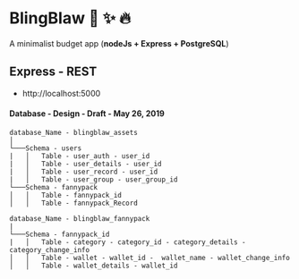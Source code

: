 # BlingBlaw  :heartbeat: :sparkles: :fire:
A minimalist budget app (**nodeJs + Express + PostgreSQL**)

## Express - REST
- http://localhost:5000

#### Database - Design - Draft - May 26, 2019
```
database_Name - blingblaw_assets
│
└───Schema - users
|   │   Table - user_auth - user_id
|   │   Table - user_details - user_id
|   │   Table - user_record - user_id
|   │   Table - user_group - user_group_id
└───Schema - fannypack
│   │   Table - fannypack_id
│   │   Table - fannypack_Record
```
```
database_Name - blingblaw_fannypack
|  
└───Schema - fannypack_id
|   │   Table - category - category_id - category_details - category_change_info
│   │   Table - wallet - wallet_id -  wallet_name - wallet_change_info
│   │   Table - wallet_details - wallet_id
```